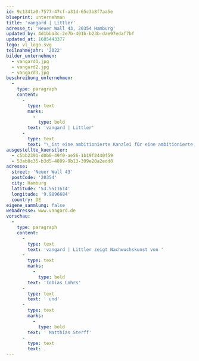 ```yaml
---
id: 9c1341a0-7577-47cf-a31d-65c3b8f7aa5e
blueprint: unternehman
title: 'vangard | Littler'
adresse_t: 'Neuer Wall 43, 20354 Hamburg'
updated_by: 4d1bba3c-2e7b-401b-b23b-dae97edaf7bf
updated_at: 1685443377
logo: vl_logo.svg
teilnahmejahr: '2022'
bilder_unternehmen:
  - vangard1.jpg
  - vangard2.jpg
  - vangard3.jpg
beschreibung_unternehmen:
  -
    type: paragraph
    content:
      -
        type: text
        marks:
          -
            type: bold
        text: 'vangard | Littler'
      -
        type: text
        text: "\_ist eine ambitionierte Kanzlei für eine ambitionierte Zeit. Ihre progressiven Denkansätze sind das Ergebnis juristischer Exzellenz, gepaart mit langjähriger Erfahrung und dem Blick fürs Wesentliche. Inspiriert vom französischen „avantgarde“ machen sie den eigenen Namen zum Programm und beraten ihre Mandanten in ganz Deutschland und weit darüber hinaus."
ausgestellte_kuenstler:
  - c5bb2391-d0b0-49f0-ae56-1b19f2440f59
  - 53ab8c35-b3d5-4809-9b13-399e20a2edd8
adresse:
  street: 'Neuer Wall 43'
  postCode: '20354'
  city: Hamburg
  latitude: '53.5511614'
  longitude: '9.9896684'
  country: DE
eigene_sammlung: false
webadresse: www.vangard.de
vorschau:
  -
    type: paragraph
    content:
      -
        type: text
        text: 'vangard | Littler zeigt Nachwuchskunst von '
      -
        type: text
        marks:
          -
            type: bold
        text: 'Tobias Cohrs'
      -
        type: text
        text: ' und'
      -
        type: text
        marks:
          -
            type: bold
        text: ' Matthias Sterff'
      -
        type: text
        text: .
---
```


